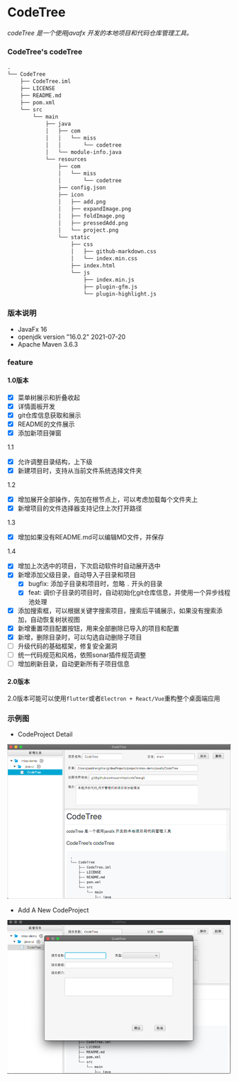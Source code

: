 # CodeTree

*codeTree 是一个使用javafx 开发的本地项目和代码仓库管理工具。*

### CodeTree's codeTree

```shell
.
└── CodeTree
    ├── CodeTree.iml
    ├── LICENSE
    ├── README.md
    ├── pom.xml
    └── src
        └── main
            ├── java
            │   ├── com
            │   │   └── miss
            │   │       └── codetree
            │   └── module-info.java
            └── resources
                ├── com
                │   └── miss
                │       └── codetree
                ├── config.json
                ├── icon
                │   ├── add.png
                │   ├── expandImage.png
                │   ├── foldImage.png
                │   ├── pressedAdd.png
                │   └── project.png
                └── static
                    ├── css
                    │   ├── github-markdown.css
                    │   └── index.min.css
                    ├── index.html
                    └── js
                        ├── index.min.js
                        ├── plugin-gfm.js
                        └── plugin-highlight.js
```

### 版本说明

- JavaFx 16
- openjdk version "16.0.2" 2021-07-20
- Apache Maven 3.6.3


### feature
#### 1.0版本
- [x] 菜单树展示和折叠收起
- [x] 详情面板开发
- [x] git仓库信息获取和展示
- [x] README的文件展示
- [x] 添加新项目弹窗

1.1
- [x] 允许调整目录结构，上下级
- [x] 新建项目时，支持从当前文件系统选择文件夹

1.2
- [x] 增加展开全部操作，先加在根节点上，可以考虑加载每个文件夹上
- [x] 新增项目的文件选择器支持记住上次打开路径

1.3
- [x] 增加如果没有README.md可以编辑MD文件，并保存 

1.4
- [x] 增加上次选中的项目，下次启动软件时自动展开选中
- [x] 新增添加父级目录，自动导入子目录和项目
  - [x] bugfix: 添加子目录和项目时，忽略 `.` 开头的目录
  - [x] feat: 调价子目录的项目时，自动初始化git仓库信息，并使用一个异步线程池处理
- [x] 添加搜索框，可以根据关键字搜索项目，搜索后平铺展示，如果没有搜索添加，自动恢复树状视图
- [x] 新增重置项目配置按钮，用来全部删除已导入的项目和配置
- [x] 新增，删除目录时，可以勾选自动删除子项目
- [ ] 升级代码的基础框架，修复安全漏洞
- [ ] 统一代码规范和风格，依照sonar插件规范调整 
- [ ] 增加刷新目录，自动更新所有子项目信息

#### 2.0版本
2.0版本可能可以使用`flutter`或者`Electron + React/Vue`重构整个桌面端应用

### 示例图

- CodeProject Detail

![img.png](https://github.com/xuanmiss/codeTree/blob/main/img.png?raw=true)

- Add A New CodeProject

![img_1.png](https://github.com/xuanmiss/codeTree/blob/main/img_1.png?raw=true)